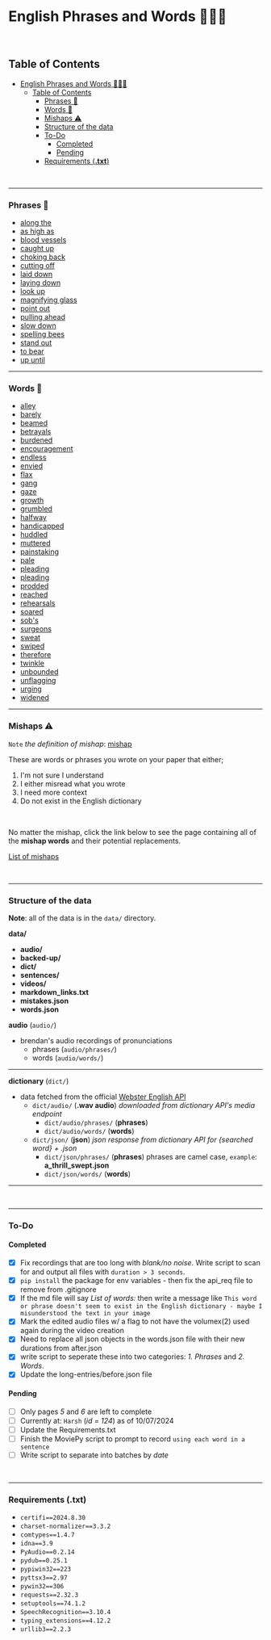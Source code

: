 # English Phrases and Words 📰📃😃

<br/>

## Table of Contents

- [English Phrases and Words 📰📃😃](#english-phrases-and-words-)
  - [Table of Contents](#table-of-contents)
    - [Phrases 📃](#phrases-)
    - [Words 📃](#words-)
    - [Mishaps ⚠️](#mishaps-️)
    - [Structure of the data](#structure-of-the-data)
    - [To-Do](#to-do)
      - [Completed](#completed)
      - [Pending](#pending)
    - [Requirements (**.txt**)](#requirements-txt)

<br/>

---

### Phrases 📃

- [along the](md/phrases/along_the.md)
- [as high as](md/phrases/as_high_as.md)
- [blood vessels](md/phrases/blood_vessels.md)
- [caught up](md/phrases/caught_up.md)
- [choking back](md/phrases/choking_back.md)
- [cutting off](md/phrases/cutting_off.md)
- [laid down](md/phrases/laid_down.md)
- [laying down](md/phrases/laying_down.md)
- [look up](md/phrases/look_up.md)
- [magnifying glass](md/phrases/magnifying_glass.md)
- [point out](md/phrases/point_out.md)
- [pulling ahead](md/phrases/pulling_ahead.md)
- [slow down](md/phrases/slow_down.md)
- [spelling bees](md/phrases/spelling_bees.md)
- [stand out](md/phrases/stand_out.md)
- [to bear](md/phrases/to_bear.md)
- [up until](md/phrases/up_until.md)

---

### Words 📃

- [alley](md/words/alley.md)
- [barely](md/words/barely.md)
- [beamed](md/words/beamed.md)
- [betrayals](md/words/betrayals.md)
- [burdened](md/words/burdened.md)
- [encouragement](md/words/encouragement.md)
- [endless](md/words/endless.md)
- [envied](md/words/envied.md)
- [flax](md/words/flax.md)
- [gang](md/words/gang.md)
- [gaze](md/words/gaze.md)
- [growth](md/words/growth.md)
- [grumbled](md/words/grumbled.md)
- [halfway](md/words/halfway.md)
- [handicapped](md/words/handicapped.md)
- [huddled](md/words/huddled.md)
- [muttered](md/words/muttered.md)
- [painstaking](md/words/painstaking.md)
- [pale](md/words/pale.md)
- [pleading](md/words/pleading.md)
- [pleading](md/words/pleading.md)
- [prodded](md/words/prodded.md)
- [reached](md/words/reached.md)
- [rehearsals](md/words/rehearsals.md)
- [soared](md/words/soared.md)
- [sob's](md/words/sob's.md)
- [surgeons](md/words/surgeons.md)
- [sweat](md/words/sweat.md)
- [swiped](md/words/swiped.md)
- [therefore](md/words/therefore.md)
- [twinkle](md/words/twinkle.md)
- [unbounded](md/words/unbounded.md)
- [unflagging](md/words/unflagging.md)
- [urging](md/words/urging.md)
- [widened](md/words/widened.md)
---

### Mishaps ⚠️

`Note` *the definition of mishap*: [mishap](md/words/mishap.md)

These are words or phrases you wrote on your paper that either;
1. I'm not sure I understand
2. I either misread what you wrote
3. I need more context
4. Do not exist in the English dictionary

<br/>

No matter the mishap, click the link below to see the page containing all of the **mishap words** and their potential replacements.

[List of mishaps](md/mishaps/mishap-words.md)

<br/>

---

### Structure of the data

**Note**: all of the data is in the `data/` directory.

**data/**
   - **audio/**
   - **backed-up/**
   - **dict/**
   - **sentences/**
   - **videos/**
   - **markdown_links.txt**
   - **mistakes.json**
   - **words.json**



**audio** (`audio/`)
- brendan's audio recordings of pronunciations
   - phrases (`audio/phrases/`)
   - words (`audio/words/`)

---

**dictionary** (`dict/`)
- data fetched from the official [Webster English API](https://dictionaryapi.com/)
   - `dict/audio/` (**.wav audio**) *downloaded from dictionary API's media endpoint*
     - `dict/audio/phrases/` (**phrases**)
     - `dict/audio/words/` (**words**)
   - `dict/json/` (**json**) *json response from dictionary API for {searched word} + .json*
     - `dict/json/phrases/` (**phrases**) phrases are camel case, `example`: **a_thrill_swept.json**
     - `dict/json/words/` (**words**)

---

<br/>

---

### To-Do 

#### Completed

- [X] Fix recordings that are too long with *blank/no noise*. Write script to scan for and output all files with `duration > 3 seconds`. 
- [X] `pip install` the package for env variables - then fix the api_req file to remove from .gitignore
- [X] If the md file will say *List of words:* then write a message like `This word or phrase doesn't seem to exist in the English dictionary - maybe I misunderstood the text in your image`
- [X] Mark the edited audio files w/ a flag to not have the volumex(2) used again during the video creation
- [X] Need to replace all json objects in the words.json file with their new durations from after.json 
- [X] write script to seperate these into two categories: *1. Phrases* and *2. Words*.
- [X] Update the long-entries/before.json file

#### Pending

- [ ] Only pages *5* and *6* are left to complete
- [ ] Currently at: `Harsh` (*id = 124*) as of 10/07/2024
- [ ] Update the Requirements.txt
- [ ] Finish the MoviePy script to prompt to record `using each word in a sentence` 
- [ ] Write script to separate into batches by *date*

<br/>

---

### Requirements (**.txt**)

- `certifi==2024.8.30`
- `charset-normalizer==3.3.2`
- `comtypes==1.4.7`
- `idna==3.9`
- `PyAudio==0.2.14`
- `pydub==0.25.1`
- `pypiwin32==223`
- `pyttsx3==2.97`
- `pywin32==306`
- `requests==2.32.3`
- `setuptools==74.1.2`
- `SpeechRecognition==3.10.4`
- `typing_extensions==4.12.2`
- `urllib3==2.2.3`

